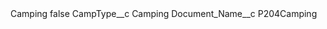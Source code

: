 <?xml version="1.0" encoding="UTF-8"?>
<CustomMetadata xmlns="http://soap.sforce.com/2006/04/metadata" xmlns:xsi="http://www.w3.org/2001/XMLSchema-instance" xmlns:xsd="http://www.w3.org/2001/XMLSchema">
    <label>Camping</label>
    <protected>false</protected>
    <values>
        <field>CampType__c</field>
        <value xsi:type="xsd:string">Camping</value>
    </values>
    <values>
        <field>Document_Name__c</field>
        <value xsi:type="xsd:string">P204Camping</value>
    </values>
</CustomMetadata>

